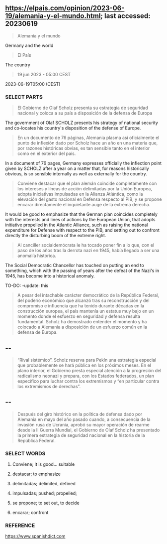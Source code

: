 ## https://elpais.com/opinion/2023-06-19/alemania-y-el-mundo.html; last accessed: 20230619

> Alemania y el mundo

Germany and the world

> El País

The country

> 19 jun 2023 - 05:00 CEST

2023-06-19T05:00 (CEST)

### SELECT PARTS

> El Gobierno de Olaf Scholz presenta su estrategia de seguridad nacional y coloca a su país a disposición de la defensa de Europa

The government of Olaf SCHOLZ presents his strategy of national security and co-locates his country's disposition of the defense of Europe.

> En un documento de 76 páginas, Alemania plasma así oficialmente el punto de inflexión dado por Scholz hace un año en una materia que, por razones históricas obvias, es tan sensible tanto en el interior como en el exterior del país. 

In a document of 76 pages, Germany expresses officially the inflection point given by SCHOLZ after a year on a matter that, for reasons historically obvious, is so sensible internally as well as externally for the country.

> Conviene destacar que el plan alemán coincide completamente con los intereses y líneas de acción delimitadas por la Unión Europea, adopta iniciativas impulsadas en la Alianza Atlántica, como la elevación del gasto nacional en Defensa respecto al PIB, y se propone encarar directamente el inquietante auge de la extrema derecha. 

It would be good to emphasize that the German plan coincides completely with the interests and lines of actions by the European Union, that adopts initiative propelled in the Atlantic Alliance, such as raising the national expenditure for Defense with respect to the PIB, and setting out to confront directly the disturbing boom of the extreme right.


> Al canciller socialdemócrata le ha tocado poner fin a lo que, con el paso de los años tras la derrota nazi en 1945, había llegado a ser una anomalía histórica. 

The Social Democratic Chancellor has touched on putting an end to something, which with the passing of years after the defeat of the Nazi's in 1945, has become into a historical anomaly. 

TO-DO: -update: this

> A pesar del intachable carácter democrático de la República Federal, del poderío económico que alcanzó tras su reconstrucción y del compromiso e influencia que ha tenido durante décadas en la construcción europea, el país mantenía un estatus muy bajo en un momento donde el esfuerzo en seguridad y defensa resulta fundamental. Scholz ha demostrado entender el momento y ha colocado a Alemania a disposición de un esfuerzo común en la defensa de Europa.

## --

> “Rival sistémico”. Scholz reserva para Pekín una estrategia especial que probablemente se hará pública en los próximos meses. En el plano interior, el Gobierno presta especial atención a la progresión del radicalismo neonazi y prepara, con los Estados federados, un plan específico para luchar contra los extremismos y “en particular contra los extremismos de derechas”. 

## --

> Después del giro histórico en la política de defensa dado por Alemania en mayo del año pasado cuando, a consecuencia de la invasión rusa de Ucrania, aprobó su mayor operación de rearme desde la II Guerra Mundial, el Gobierno de Olaf Scholz ha presentado la primera estrategia de seguridad nacional en la historia de la República Federal.

### SELECT WORDS

1) Conviene; It is good... suitable

2) destacar; to emphasize

3) delimitadas; delimited, defined

4) impulsadas; pushed; propelled; 

5) se propone; to set out, to decide

6) encarar; confront

### REFERENCE

https://www.spanishdict.com
